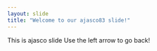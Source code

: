 ```yaml
---
layout: slide
title: "Welcome to our ajasco83 slide!"
---
```

This is ajasco slide
Use the left arrow to go back!
